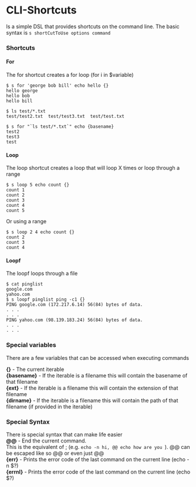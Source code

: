 # CLI-Shortcuts
Is a simple DSL that provides shortcuts on the command line. The basic syntax is 
`s shortCutToUse options command`

### Shortcuts
#### For
The for shortcut creates a for loop (for i in $variable)   
```
$ s for 'george bob bill' echo hello {}
hello george
hello bob
hello bill
```


```
$ ls test/*.txt 
test/test2.txt  test/test3.txt  test/test.txt

$ s for "`ls test/*.txt`" echo {basename}
test2
test3
test

```

#### Loop
The loop shortcut creates a loop that will loop X times or loop through a range
```
$ s loop 5 echo count {} 
count 1
count 2
count 3
count 4
count 5
```

Or using a range
```
$ s loop 2 4 echo count {} 
count 2
count 3
count 4
```

#### Loopf
The loopf loops through a file
```
$ cat pinglist  
google.com
yahoo.com
$ s loopf pinglist ping -c1 {}
PING google.com (172.217.6.14) 56(84) bytes of data.
. . .
. . .
PING yahoo.com (98.139.183.24) 56(84) bytes of data.
. . .
. . .
```
### Special variables
There are a few variables that can be accessed when executing commands    

**{}** - The current iterable    
**{basename}** - If the iterable is a filename this will contain the basename of that filename    
**{ext}** - If the iterable is a filename this will contain the extension of that filename    
**{dirname}** - If the iterable is a filename this will contain the path of that filename (if provided in the iterable)

### Special Syntax
There is special syntax that can make life easier    
__@@__ - End the current command.    
This is the equivalent of ; (e.g. `echo -n hi, @@ echo how are you `). @@ can be escaped like so \@\@ or even just @\@     
**{err}** - Prints the error code of the last command on the current line (echo -n $?)    
**{errnl}** - Prints the error code of the last command on the current line (echo $?)    